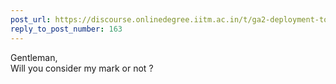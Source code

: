 ```yaml
---
post_url: https://discourse.onlinedegree.iitm.ac.in/t/ga2-deployment-tools-discussion-thread-tds-jan-2025/161120/165
reply_to_post_number: 163
---
```

Gentleman,  
Will you consider my mark or not ?